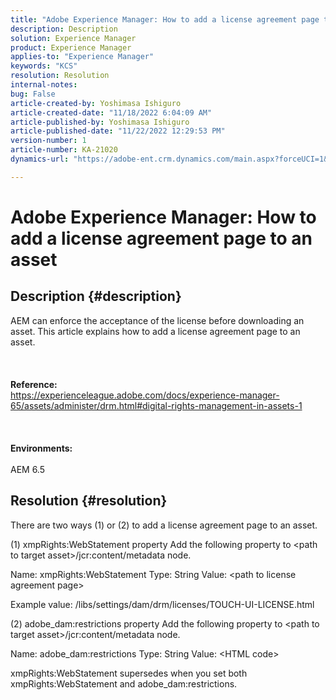 ```yaml
---
title: "Adobe Experience Manager: How to add a license agreement page to an asset"
description: Description
solution: Experience Manager
product: Experience Manager
applies-to: "Experience Manager"
keywords: "KCS"
resolution: Resolution
internal-notes: 
bug: False
article-created-by: Yoshimasa Ishiguro
article-created-date: "11/18/2022 6:04:09 AM"
article-published-by: Yoshimasa Ishiguro
article-published-date: "11/22/2022 12:29:53 PM"
version-number: 1
article-number: KA-21020
dynamics-url: "https://adobe-ent.crm.dynamics.com/main.aspx?forceUCI=1&pagetype=entityrecord&etn=knowledgearticle&id=fd1aefcc-0667-ed11-9561-6045bd006239"

---
```

# Adobe Experience Manager: How to add a license agreement page to an asset

## Description {#description}

AEM can enforce the acceptance of the license before downloading an asset. This article explains how to add a license agreement page to an asset.<br><br> <br><br><b>Reference:</b>
<br>https://experienceleague.adobe.com/docs/experience-manager-65/assets/administer/drm.html#digital-rights-management-in-assets-1<br><br> <br><br><b>Environments:</b><br><br>AEM 6.5

## Resolution {#resolution}


There are two ways (1) or (2) to add a license agreement page to an asset.

(1) xmpRights:WebStatement property
Add the following property to &lt;path to target asset&gt;/jcr:content/metadata node.

Name: xmpRights:WebStatement
Type: String
Value: &lt;path to license agreement page&gt;

Example value: /libs/settings/dam/drm/licenses/TOUCH-UI-LICENSE.html

(2) adobe_dam:restrictions property
Add the following property to &lt;path to target asset&gt;/jcr:content/metadata node.

Name: adobe_dam:restrictions
Type: String
Value: &lt;HTML code&gt;

xmpRights:WebStatement supersedes when you set both xmpRights:WebStatement and adobe_dam:restrictions.

